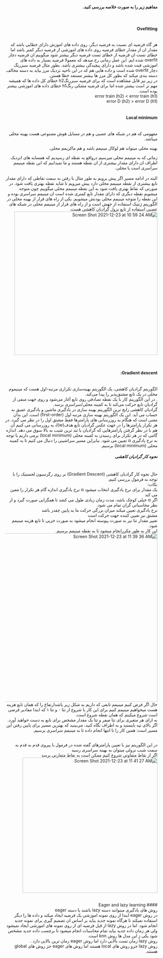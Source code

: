<div dir="rtl">
  
  #### مفاهیم زیر را به صورت خلاصه بررسی کنید.
  
  <br/>
  

  #### Ovefitting

  <br/>
   هر گاه فرضیه ای نسبت به فرضیه دیگر، روی داده های اموزش دارای خطایی باشد که مقدار ان از مقدار خطای فرضیه روی داده های اموزشی از فرضیه دیگر کمتر باشد اما خطای تست ان فرضیه از خطای تست فرضیه دیگر بیشتر شود میگوییم ان فرضیه دچار overfit شده ایم.
  این عمل زمانی رخ میدهد که معمولا فرضیه بسیار به داده های اموزشی فیت شده باشد و دارای پیچیدگی بیشتری باشد.
بطور مثال فرضیه سبزرنگ دچار overfit شده است و داده هایی هم که در این ناحیه نزدیک مرز بیاید به دسته مخالف دسته بندی میکند که بطور کل مرز ها بیشتر مستعد خطا هستن.
  <br/>
  در زیر نیز قابل مشاهده است که برای فرضیه سبزرنگh2 خطای کل داده ها که همیشه مهم تر است بیشتر شده اما برای فرضیه مشکی رنگh1 خطای داده های اموزشی بیشتر یوده است.
    <br/>
  error train (h2) < error train (h1) 
 <br/>
error D (h2) > error D (h1)
  <br/>


  <br/>
  
  #### Local minimum
  
<br/>
مفهومی که هم در شبکه های عصبی و هم در مسایل هوش مصنوعی هست بهینه محلی میباشد.

بهینه محلی میتواند هم لوکال مینیمم باشد و هم ماکزیمم محلی.

زمانی که به مینیمم محلی میرسیم درواقع به نقطه ای رسیدیم که همسایه های انزدیک اطراف ان دارای مقدار بیشتری از ان نقطه هستند و ما نمیدانیم که این نقطه مینیمم سراسری است یا محلی.  
<br/>
البته در ادامه مسیر اگر پیش برویم به طور مثال با رفتن به سمت نقاطی که دارای مقدار تابع بیشتری از نقطه مینیمم محلی دارد پیش میرویم تا شاید نقطه بهتری یافت شود. در صورتی که نقاط بهتری یافت شود به این نقطه مینیمم محلی میگوییم چون متوجه میشویم نقطه دیگری که دارای مقدار تابع کمتری شده است ان مینیمم سراسری بوده و این نقطه را متوجه مینیمم محلی بودنش میشویم.
یکی از راه های فرار از بهینه محلی در الگوریتم ژنتیک استفاده از جهش است و از راه های فرار از مینیمم محلی در شبکه های عصبی استفاده از تابع نزول گرادیان کاهشی هست.
<br/>
  <img width="473" alt="Screen Shot 2021-12-23 at 10 59 24 AM" src="https://user-images.githubusercontent.com/94288799/147215182-e6092df8-325c-4d23-9194-55f74484d3a6.png">

  
  <br/>
  
  #### Gradient descent:
<br/>
الگوریتم گرادیان کاهشی، یک الگوریتم بهینه‌سازی تکراری مرتبه-اول هست که مینیموم محلی در یک تابع مشتق‌پذیر را پیدا می‌کند.
<br/>
. در این الگوریتم کار با یک نقطه تصادفی روی تابع آغاز می‌شود و روی جهت منفی از گرادیان تابع حرکت می‌کند تا به کمینه محلی/سراسری برسد.
<br/>
گرادیان کاهشی رایج ترین الگوریتم بهینه سازی در یادگیری ماشین و یادگیری عمیق به حساب می آید. این یک الگوریتم بهینه سازی مرتبه اول (first-order) است. این بدان معنی است که هنگام به روزرسانی های پارامترها فقط مشتق اول را در نظر می گیرد. در هر تکرار پارامترها را در جهت عکس گرادیان تابع هدفJ(w)  به روزرسانی می کنیم آن هم با در نظر گرفتن پارامترهایی که گرادیان با تند ترین شیب به بالا سوق می دهد. اندازه گامی که در هر تکرار برای رسیدن به کمینه محلی (local minimum) برمی داریم با توجه به نرخ یادگیری α تعیین می شود. بنابراین مسیر سراشیبی را دنبال می کنیم تا به کمینه محلی (local minimum) برسیم.
<br/>

##### نحوه کار گرادیان کاهشی
<br/>
حال نحوه کار گرادیان کاهشی (Gradient Descent) بر روی رگرسیون لجستیک را با توجه به فرمول بررسی کنیم.  
<br/>
نکات:<br/>
یک مقدار برای نرخ یادگیری انتخاب میشود α  نرخ یادگیری اندازه گام هر تکرار را معین می کند
<br/>
اگر α خیلی کوچک باشد، مدت زمان زیادی طول می کشد تا همگرایی صورت گیرد و از نظر محاسباتی گران تمام می شود.
<br/>
نرخ یادگیری تعیین میکند میزان بزرگی حرکت ما به پایین چقدر باشد
<br/>
مشتق نیز تعیین کننده جهت حرکت است
<br/>
تغییر مقدار تتا نیز به صورت پیوسته انجام میشود به صورت جزیی تا تابع هزینه مینیمم شود.

<br/>
این کار به طور مکررانجام میشود تا به نقطه مینیمم برسیم.
<br/>
  <img width="556" alt="Screen Shot 2021-12-23 at 11 39 36 AM" src="https://user-images.githubusercontent.com/94288799/147215883-76c34bfd-36e9-4630-bfe4-0bdb426c2b91.png">


  <br/>
حال اگر فرض کنیم مینیمم تابعی که داریم به شکل زیر باشدارتفاع را که همان تابع هزینه هست میخواهیم مینیمم کنیم برای این کار با شروع از تتا ۰ و تتا ۱ که ابتدا مقادیر فرضی است شروع میکینم که همان نقطه شروع است.
  <br/>
به ازای هر متغیری برای تتا صفر و تتا یک مقدار مشخص برای تابع به دست خواهید آورد.
اگر بالای تپه بایستید و به اطراف نگاه کنید، می‌بینید که بهترین مسیر برای پایین رفتن این مسیر است: همین کار را تا انتها انجام داده تا به مینیمم سراسری برسیم.
  
 <br/> در این الگوریتم نیز با تعیین پارامترهای گفته شده در فرمول با پیروی قدم به قدم به سمت شیب نزولی میتوان به بهینه سراسری رسید
 <br/>
اگر از نقاط متفاوتی شروع کنیم ممکن است به نقاط متفارتی برسد 
 <br/>
  <img width="446" alt="Screen Shot 2021-12-23 at 11 41 27 AM" src="https://user-images.githubusercontent.com/94288799/147215950-619580e7-fc88-47ac-88c1-83260f7f9ce9.png">

 <br/> 
  #### Eager and lazy learning

   <br/>
روش های یادگیری میتوانند دسته lazy باشند یا دسته eager
  <br/>
در روش eager ابتدا از روی نمونه اموزشی یک فرضیه ایجاد میکند و داده ها را دیگر استفاده نمیکند تا هرگاه نمونه جدید بیاید بر اساس ان تصمیم گیری برای نمونه جدید انجام شود. 
اما در روش lazy از قبل فرضیه ای از روی نمونه های اموزشی ایجاد نمیشود ولی هر زمان داده جدید بیاید تمام محاسبات انجام میشود تا برچسب داده جدید مشخص شود یکی ز این مدل ها روش knn است.
  <br/>
روش lazy زمان تست بالایی دارد اما روش eager زمان ترین بالایی دارد .
  <br/>
روش lazy جزو روش های local هستند اما روش های eager جز روش های global هستند.

  <br/>
  <br/>
  </div>





